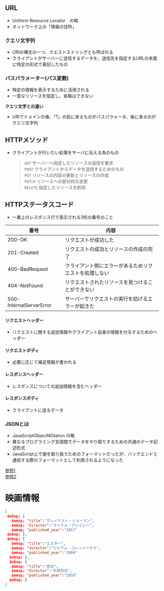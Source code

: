 ## URL  
 - Uniform Resource Locator　の略  
 - ネットワーク上の「情報の住所」
### クエリ文字列　　
 - URIの構文の一つ、クエストストリングとも呼ばれる
 - クライアントがサーバーに送信するデータを、送信先を指定するURLの末尾に特定の形式で表記したもの
### パスパラメーター(パス変数)  
 - 特定の情報を表示するために活用される
 - 一意なリソースを指定し、省略はできない  
  
**クエリ文字との違い**   
- URIでドメインの後、「?」の前に来るものがパスパラメータ、後に来るのがクエリ文字列


## HTTPメソッド
  - クライアントが行いたい処理をサーバに伝える為のもの  
 
    
    >` GET `    サーバーへ指定したリソースの送信を要求  
    >` POST `   クライアントからデータを送信するためのもの  
    >` PUT `    リソースの内容の更新とリソースの作成  
    >` PATCH `  リソースへの部分的な変更  
    >` DELETE ` 指定したリソースを削除  


## HTTPステータスコード
  - 一番上のレスポンス行で表示される3桁の番号のこと
 
 | 番号 | 内容 |
 ----|----
 | 200-OK | リクエストが成功した |
 | 201-Created |リクエストの成功とリソースの作成の完了  |
 | 400-BadRequest | クライアント側にエラーがあるためリクエストを処理しない |
 | 404-NotFound | リクエストされたリソースを見つけることができない |
 | 500-InternalServerError | サーバーでリクエストの実行を妨げるエラーが起きた |

#### リクエストヘッダー
 - リクエストに関する追加情報やクライアント自身の情報を付与するためのヘッダー
#### リクエストボディ
 - 必要に応じて補足情報が書かれる
#### レスポンスヘッダー
 - レスポンスについての追加情報を含むヘッダー
#### レスポンスボディ
 - クライアントに送るデータ
### JSONとは
 - JavaScriptObjectNOtation の略
 - 異なるプログラミング言語間でデータをやり取りするための共通のデータ記述形式
 - JavaScript上で値を取り扱うためのフォーマットだったが、バックエンドと通信する際のフォーマットとして利用されるようになった  
  
  
[参照1](https://e-words.jp/w/HTTP.html)  
[参照2](https://developer.mozilla.org/ja/docs/Web)
  
# 映画情報  
```json
[  
 &nbsp; {  
   &emsp; "title":"グレイテスト・ショーマン",  
   &emsp; "director":"マイケル・グレイシー",  
   &emsp; "published_year":"2017"  
 &nbsp; },  
 &nbsp; {  
   &emsp; "title":"エスター",  
   &emsp; "director":"ジャウム・コレット＝セラ",  
   &emsp; "published_year":"2009"  
  &nbsp; },  
  &nbsp; {  
   &emsp; "title":"告白",  
   &emsp; "director":"中島哲也",  
   &emsp; "published_year":"2010"  
  &nbsp; }  
]
````
